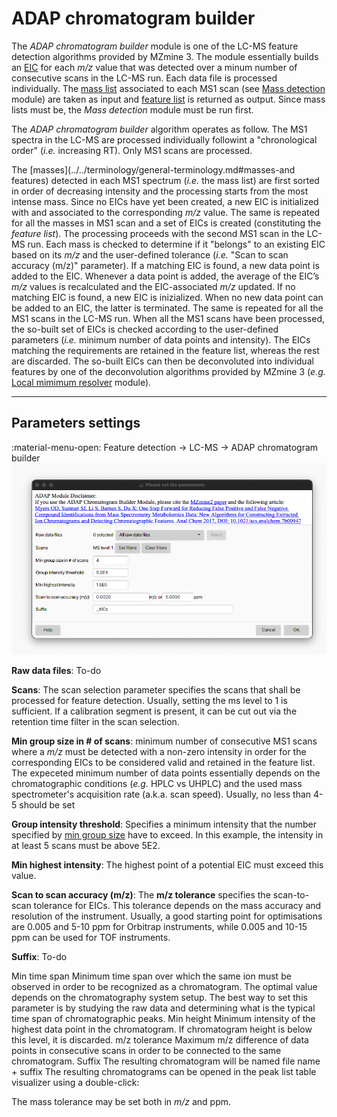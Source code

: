 # **ADAP chromatogram builder**
The _ADAP chromatogram builder_ module is one of the LC-MS feature detection algorithms provided by MZmine 3. The module essentially builds an [EIC](../../terminology/general-terminology.md#extracted-ion-chromatogram) for each _m/z_ value that was detected over a minum number of consecutive scans in the LC-MS run.
Each data file is processed individually. The [mass list](../../terminology/general-terminology.md#mass-list) associated to each MS1 scan (see [Mass detection](../featdet_mass_detection/mass-detection.md) module) are taken as input and [feature list](../../terminology/general-terminology.md#feature-list) is returned as output. Since mass lists must be, the _Mass detection_ module must be run first.

The _ADAP chromatogram builder_ algorithm operates as follow. The MS1 spectra in the LC-MS are processed individually followint a "chronological order" (_i.e._ increasing RT). Only MS1 scans are processed. 


The [masses](../../terminology/general-terminology.md#masses-and features) detected in each MS1 spectrum (_i.e._ the mass list) are first sorted in order of decreasing intensity and the processing starts from the most intense mass. Since no EICs have yet been created, a new EIC is initialized with and associated to the corresponding _m/z_ value. The same is repeated for all the masses in MS1 scan and a set of EICs is created (constituting the _feature list_). The processing proceeds with the second MS1 scan in the LC-MS run. Each mass is checked to determine if it "belongs" to an existing EIC based on its _m/z_ and the user-defined tolerance (_i.e._ "Scan to scan accuracy (m/z)" parameter). If a matching EIC is found, a new data point is added to the EIC. Whenever a data point is added, the average of the EIC’s _m/z_ values is recalculated and the EIC-associated _m/z_ updated. If no matching EIC is found, a new EIC is inizialized. When no new data point can be added to an EIC, the latter is terminated. The same is repeated for all the MS1 scans in the LC-MS run. When all the MS1 scans have been processed, the so-built set of EICs is checked according to the user-defined parameters (_i.e._ minimum number of data points and intensity). The EICs matching the requirements are retained in the feature list, whereas the rest are discarded. The so-built EICs can then be deconvoluted into individual features by one of the deconvolution algorithms provided by MZmine 3 (_e.g._ [Local mimimum resolver](../featdet_resolver_local_minimum/local-minimum-resolver.md) module).

---
## Parameters settings
:material-menu-open: Feature detection → LC-MS → ADAP chromatogram builder
![ADAP Chromatogram Builder](adap_chromatogram_builder.png)


**Raw data files**: To-do 

**Scans**: The scan selection parameter specifies the scans that shall be processed for feature detection.
Usually, setting the ms level to 1 is sufficient. If a calibration segment is present, it can be cut
out via the retention time filter in the scan selection.

**Min group size in # of scans**: minimum number of consecutive MS1 scans where a _m/z_ must be detected with a non-zero intensity in order for the corresponding EICs to be considered valid and retained in the feature list. The expeceted minimum number of data points essentially depends on the chromatographic conditions (_e.g._ HPLC vs UHPLC) and the used mass spectrometer's acquisition rate (a.k.a. scan speed). Usually, no less than 4-5 should be set

**Group intensity threshold**: Specifies a minimum intensity that the number specified by [min group size](#min-group-size-in-number-of-scans) have to exceed. In this example, the intensity in
at least 5 scans must be above 5E2.

**Min highest intensity**: The highest point of a potential EIC must exceed this value.

**Scan to scan accuracy (m/z)**: The **m/z tolerance** specifies the scan-to-scan tolerance for EICs. This tolerance depends on the mass accuracy and resolution of the instrument. Usually, a good starting point for optimisations are 0.005 and 5-10 ppm for Orbitrap instruments, while 0.005 and 10-15 ppm can be used for TOF
instruments.

**Suffix**: To-do


Min time span
Minimum time span over which the same ion must be observed in order to be recognized as a chromatogram. The optimal value depends on the chromatography system setup. The best way to set this parameter is by studying the raw data and determining what is the typical time span of chromatographic peaks.
Min height
Minimum intensity of the highest data point in the chromatogram. If chromatogram height is below this level, it is discarded.
m/z tolerance
Maximum m/z difference of data points in consecutive scans in order to be connected to the same chromatogram.
Suffix
The resulting chromatogram will be named file name + suffix
The resulting chromatograms can be opened in the peak list table visualizer using a double-click:


The mass tolerance may be set both in _m/z_ and ppm.
